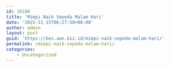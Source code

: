 ```yaml
---
id: 18180
title: 'Mimpi Naik Sepeda Malam Hari'
date: '2022-11-15T06:27:58+00:00'
author: admin
layout: post
guid: 'https://bos.awn.biz.id/mimpi-naik-sepeda-malam-hari/'
permalink: /mimpi-naik-sepeda-malam-hari/
categories:
    - Uncategorized
---
```


